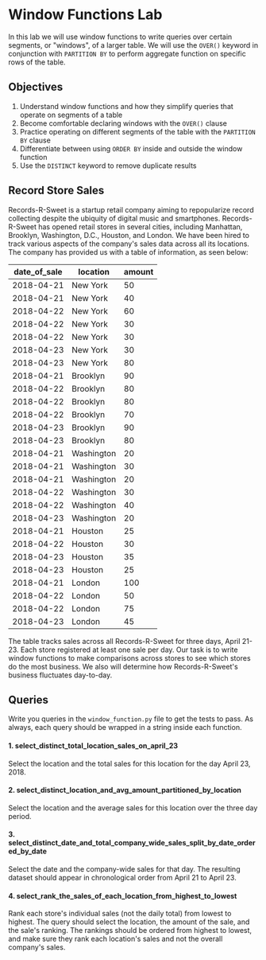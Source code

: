 
# Window Functions Lab

In this lab we will use window functions to write queries over certain segments, or "windows", of a larger table.  We will use the `OVER()` keyword in conjunction with `PARTITION BY` to perform aggregate function on specific rows of the table.

## Objectives

1.  Understand window functions and how they simplify queries that operate on segments of a table
2.  Become comfortable declaring windows with the `OVER()` clause
3.  Practice operating on different segments of the table with the `PARTITION BY` clause
4.  Differentiate between using `ORDER BY` inside and outside the window function
5.  Use the `DISTINCT` keyword to remove duplicate results

## Record Store Sales

Records-R-Sweet is a startup retail company aiming to repopularize record collecting despite the ubiquity of digital music and smartphones.  Records-R-Sweet has opened retail stores in several cities, including Manhattan, Brooklyn, Washington, D.C., Houston, and London.  We have been hired to track various aspects of the company's sales data across all its locations.  The company has provided us with a table of information, as seen below:

|date_of_sale|location  |amount|
|------------|----------|------|
|2018-04-21  |New York  |50    |
|2018-04-21  |New York  |40    |
|2018-04-22  |New York  |60    |
|2018-04-22  |New York  |30    |
|2018-04-22  |New York  |30    |
|2018-04-23  |New York  |30    |
|2018-04-23  |New York  |80    |
|2018-04-21  |Brooklyn  |90    |
|2018-04-22  |Brooklyn  |80    |
|2018-04-22  |Brooklyn  |80    |
|2018-04-22  |Brooklyn  |70    |
|2018-04-23  |Brooklyn  |90    |
|2018-04-23  |Brooklyn  |80    |
|2018-04-21  |Washington|20    |
|2018-04-21  |Washington|30    |
|2018-04-21  |Washington|20    |
|2018-04-22  |Washington|30    |
|2018-04-22  |Washington|40    |
|2018-04-23  |Washington|20    |
|2018-04-21  |Houston   |25    |
|2018-04-22  |Houston   |30    |
|2018-04-23  |Houston   |35    |
|2018-04-23  |Houston   |25    |
|2018-04-21  |London    |100   |
|2018-04-22  |London    |50    |
|2018-04-22  |London    |75    |
|2018-04-23  |London    |45    |

The table tracks sales across all Records-R-Sweet for three days, April 21-23.  Each store registered at least one sale per day.  Our task is to write window functions to make comparisons across stores to see which stores do the most business.  We also will determine how Records-R-Sweet's business fluctuates day-to-day.

## Queries

Write you queries in the `window_function.py` file to get the tests to pass.  As always, each query should be wrapped in a string inside each function.

#### 1. select_distinct_total_location_sales_on_april_23

Select the location and the total sales for this location for the day April 23, 2018.

#### 2.  select_distinct_location_and_avg_amount_partitioned_by_location

Select the location and the average sales for this location over the three day period.

#### 3.  select_distinct_date_and_total_company_wide_sales_split_by_date_ordered_by_date

Select the date and the company-wide sales for that day.  The resulting dataset should appear in chronological order from April 21 to April 23.

#### 4.  select_rank_the_sales_of_each_location_from_highest_to_lowest


Rank each store's individual sales (not the daily total) from lowest to highest.  The query should select the location, the amount of the sale, and the sale's ranking.  The rankings should be ordered from highest to lowest, and make sure they rank each location's sales and not the overall company's sales.
